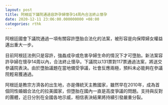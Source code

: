 ```yaml
---
layout: post
title: 阿根廷下議院通過容許孕婦懷孕14周內合法終止懷孕
date: 2020-12-11 23:06:00.000000000 +08:00
categories: rthk
---
```


阿根廷國會下議院通過一項有關容許墮胎合法化的法案，被形容是向保障婦女權益邁出重大一步。

目前阿根廷法例只是容許，強姦成孕或危害孕婦生命的情況下才可墮胎。新法案容許孕婦在懷孕14周以內，合法終止懷孕。下議院以131票對117票通過法案，將送交參議院表決。由於墮胎議題在當地備受爭議，社會反應兩極，預料未必能夠在參議院輕易獲通過。

阿根廷是教宗方濟各的出生地，亦是傳統天主教國家，雖然早在2010年，成為首個同性婚姻合法化的拉美國家，但墮胎在國內一直是高度爭議的問題。支持與反對的團體，近日分別在全國各地示威，相信表決結果將持續引發嚴重分裂。
